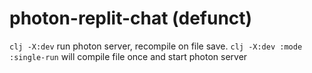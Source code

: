 # photon-replit-chat (defunct)

`clj -X:dev` run photon server, recompile on file save.
`clj -X:dev :mode :single-run` will compile file once and start photon server

